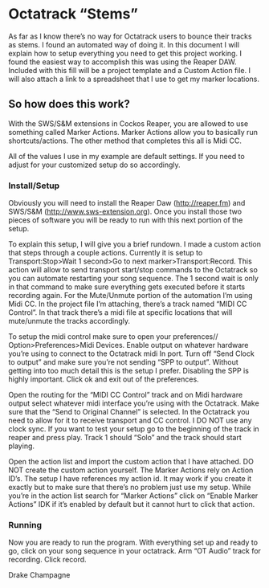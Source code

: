 # Octatrack “Stems”
 
As far as I know there’s no way for Octatrack users to bounce their tracks as stems. I found an automated way of doing it. 
In this document I will explain how to setup everything you need to get this project working. I found the easiest way to accomplish 
this was using the Reaper DAW. Included with this fill will be a project template and a Custom Action file. I will also attach a link 
to a spreadsheet that I use to get my marker locations.
 
## So how does this work?

With the SWS/S&M extensions in Cockos Reaper, you are allowed to use something called Marker Actions. Marker Actions allow 
you to basically run shortcuts/actions. The other method that completes this all is Midi CC. 

All of the values I use in my example are default settings. If you need to adjust for your customized setup do so accordingly. 

### Install/Setup

Obviously you will need to install the Reaper Daw (http://reaper.fm) and SWS/S&M (http://www.sws-extension.org). Once you install 
those two pieces of software you will be ready to run with this next portion of the setup.

To explain this setup, I will give you a brief rundown. I made a custom action that steps through a couple actions. Currently it is 
setup to Transport:Stop>Wait 1 second>Go to next marker>Transport:Record. This action will allow to send transport start/stop commands to the 
Octatrack so you can automate restarting your song sequence. The 1 second wait is only in that command to make sure everything gets executed before 
it starts recording again. For the Mute/Unmute portion of the automation I’m using Midi CC. In the project file I’m attaching, there’s a track named 
“MIDI CC Control”. In that track there’s a midi file at specific locations that will mute/unmute the tracks accordingly. 

To setup the midi control make sure to open your preferences// Option>Preferences>Midi Devices. Enable output on whatever hardware you’re using 
to connect to the Octatrack midi In port. Turn off “Send Clock to output” and make sure you’re not sending “SPP to output”. Without getting into too much 
detail this is the setup I prefer. Disabling the SPP is highly important. Click ok and exit out of the preferences. 
	
Open the routing for the “MIDI CC Control” track and on Midi hardware output select whatever midi interface you’re using with the Octatrack. Make 
sure that the “Send to Original Channel” is selected. In the Octatrack you need to allow for it to receive transport and CC control. I DO NOT use any 
clock sync. If you want to test your setup go to the beginning of the track in reaper and press play. Track 1 should “Solo” and the track should start playing. 

Open the action list and import the custom action that I have attached. DO NOT create the custom action yourself. The Marker Actions 
rely on Action ID’s. The setup I have references my action id. It may work if you create it exactly but to make sure that there’s no problem just 
use my setup. While you’re in the action list search for “Marker Actions” click on “Enable Marker Actions” IDK if it’s enabled by default but it cannot 
hurt to click that action. 
	
### Running
Now you are ready to run the program. With everything set up and ready to go, click on your song sequence in your octatrack. Arm “OT Audio” track 
for recording. Click record. 

Drake Champagne

